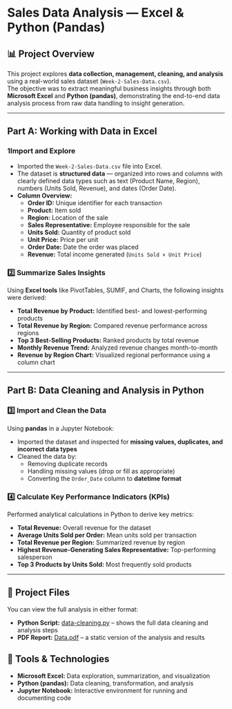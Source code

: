 #  Sales Data Analysis — Excel & Python (Pandas)

## 📊 Project Overview
This project explores **data collection, management, cleaning, and analysis** using a real-world sales dataset (`Week-2-Sales-Data.csv`).  
The objective was to extract meaningful business insights through both **Microsoft Excel** and **Python (pandas)**, demonstrating the end-to-end data analysis process from raw data handling to insight generation.

---

##  Part A: Working with Data in Excel

### 1️Import and Explore
- Imported the `Week-2-Sales-Data.csv` file into Excel.  
- The dataset is **structured data** — organized into rows and columns with clearly defined data types such as text (Product Name, Region), numbers (Units Sold, Revenue), and dates (Order Date).  
- **Column Overview:**
  - **Order ID:** Unique identifier for each transaction  
  - **Product:** Item sold  
  - **Region:** Location of the sale  
  - **Sales Representative:** Employee responsible for the sale  
  - **Units Sold:** Quantity of product sold  
  - **Unit Price:** Price per unit  
  - **Order Date:** Date the order was placed  
  - **Revenue:** Total income generated (`Units Sold × Unit Price`)  

### 2️⃣ Summarize Sales Insights
Using **Excel tools** like PivotTables, SUMIF, and Charts, the following insights were derived:  
- **Total Revenue by Product:** Identified best- and lowest-performing products  
- **Total Revenue by Region:** Compared revenue performance across regions  
- **Top 3 Best-Selling Products:** Ranked products by total revenue  
- **Monthly Revenue Trend:** Analyzed revenue changes month-to-month  
- **Revenue by Region Chart:** Visualized regional performance using a column chart  

---

##  Part B: Data Cleaning and Analysis in Python

### 3️⃣ Import and Clean the Data
Using **pandas** in a Jupyter Notebook:  
- Imported the dataset and inspected for **missing values, duplicates, and incorrect data types**  
- Cleaned the data by:
  - Removing duplicate records  
  - Handling missing values (drop or fill as appropriate)  
  - Converting the `Order_Date` column to **datetime format**  

### 4️⃣ Calculate Key Performance Indicators (KPIs)
Performed analytical calculations in Python to derive key metrics:  
-  **Total Revenue:** Overall revenue for the dataset  
-  **Average Units Sold per Order:** Mean units sold per transaction  
-  **Total Revenue per Region:** Summarized revenue by region  
-  **Highest Revenue-Generating Sales Representative:** Top-performing salesperson  
-  **Top 3 Products by Units Sold:** Most frequently sold products  

---


## 📁 Project Files

You can view the full analysis in either format:  

- **Python Script:** [data-cleaning.py](./data-cleaning.py) – shows the full data cleaning and analysis steps  
- **PDF Report:** [Data.pdf](./Data.pdf) – a static version of the analysis and results


## 🧾 Tools & Technologies
- **Microsoft Excel:** Data exploration, summarization, and visualization  
- **Python (pandas):** Data cleaning, transformation, and analysis  
- **Jupyter Notebook:** Interactive environment for running and documenting code
